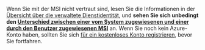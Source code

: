 Wenn Sie mit der MSI nicht vertraut sind, lesen Sie die Informationen in der [Übersicht über die verwaltete Dienstidentität](~/articles/active-directory/pp/msi-overview.md), und **sehen Sie sich unbedingt den [Unterschied zwischen einer vom System zugewiesenen und einer durch den Benutzer zugewiesenen MSI](~/articles/active-directory/pp/msi-overview.md#how-does-it-work)** an. Wenn Sie noch kein Azure-Konto haben, sollten Sie sich [für ein kostenloses Konto registrieren](https://azure.microsoft.com/free/), bevor Sie fortfahren.